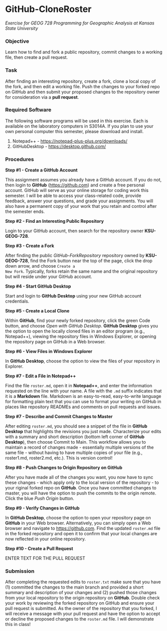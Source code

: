 # GitHub-CloneRoster
*Exercise for GEOG 728 Programming for Geographic Analysis at Kansas State University*

### Objective

Learn how to find and fork a public repository, commit changes to a working file, then create a pull request.

### Task

After finding an interesting repository, create a fork, clone a local copy of the fork, and then edit a working file.  Push the changes to your forked repo on GitHub and then submit your proposed changes to the repository owner for consideration via a **pull request**.

### Required Software

The following software programs will be used in this exercise.  Each is available on the laboratory computers in S3014A.  If you plan to use your own personal computer this semester, please download and install.
1.  Notepad++ - https://notepad-plus-plus.org/downloads/
2.  GitHubDesktop - https://desktop.github.com/

### Procedures

**Step #1 - Create a GitHub Account**

This assignment assumes you already have a GitHub account.  If you do not, then login to **GitHub** (https://github.com) and create a free personal account.  GitHub will serve as your online storage for coding work this semester.  I will be able to access your class-related code, provide feedback, answer your questions, and grade your assignments.  You will also have a permanent copy of your work that you retain and control after the semester ends.

**Step #2 - Find an Interesting Public Repository**

Login to your GitHub account, then search for the repository owner **KSU-GEOG-728**.  

**Step #3 - Create a Fork**

After finding the public *GitHub-ForkRepository* repository owned by **KSU-GEOG-728**, find the Fork button near the top of the page, click the drop down arrow, and choose <code>Create a New Fork</code>.  Typically, forks retain the same name and the original repository but will reside under your GitHub account.

**Step #4 - Start GitHub Desktop**

Start and login to **GitHub Desktop** using your new GitHub account credentials.

**Step #5 - Create a Local Clone**

Within **GitHub**, find your newly forked repository, click the green Code button, and choose *Open with GitHub Desktop*.  **GitHub Desktop** gives you the option to open the locally cloned files in an editor program (e.g., Notepad++), viewing the repository files in Windows Explorer, or opening the repository page on GitHub in a Web browser.

**Step #6 - View Files in Windows Explorer**

In **GitHub Desktop**, choose the option to view the files of your repository in Explorer.

**Step #7 - Edit a File in Notepad++**

Find the file <code>roster.md</code>, open it in **Notepad++**, and enter the information requested on the line with your name. A file with the <code>.md</code> suffix indicates that it is a **Markdown** file. Markdown is an easy-to-read, easy-to-write language for formatting plain text that you can use to format your writing on GitHub in places like repository READMEs and comments on pull requests and issues.

**Step #7 - Describe and Commit Changes to Master**

After editing <code>roster.md</code>, you should see a snippet of the file in **GitHub Desktop** that highlights the revisions you just made.  Characterize your edits with a summary and short description (bottom left corner of **GitHub Desktop**), then choose Commit to Main.  This workflow allows you to maintain a record of changes made - essentially multiple versions of the same file - without having to have multiple copies of your file (e.g., roster1.md, roster2.md, etc.).  This is version control!

**Step #8 - Push Changes to Origin Repository on GitHub**

After you have made all of the changes you want, you now have to sync these changes - which apply only to the local version of the repository - to your riginal forked repo on **GitHub**. Once you have committed changes to master, you will have the option to push the commits to the origin remote.  Click the blue *Push Origin* button.

**Step #9 - Verify Changes in GitHub**

In **GitHub Desktop**, choose the option to open your repository page on **GitHub** in your Web browser.  Alternatively, you can simply open a Web browser and navigate to https://github.com.  Find the updated <code>roster.md</code> file in the forked repository and open it to confirm that your local changes are now reflected in your online repository.

**Step #10 - Create a Pull Request**

ENTER TEXT FOR THE PULL REQUEST

### Submission

After completing the requested edits to <code>roster.txt</code> make sure that you have (1) committed the changes to the main branch and provided a short summary and description of your changes and (2) pushed those changes from your local repository to the origin repository on **GitHub**.  Double check your work by reviewing the forked repository on GitHub and ensure your pull request is submitted.  As the owner of the repository that you forked, I will receive a message with your pull request and have the option to accept or decline the proposed changes to the <code>roster.md</code> file.  I will demonstrate this in class!
